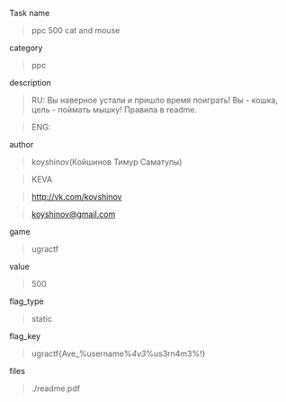 Task name
> ppc 500 cat and mouse

category
> ppc

description
> RU: Вы наверное устали и пришло время поиграть! Вы - кошка, цель - поймать мышку! Правила в readme.

> ENG: 

author
> koyshinov(Койшинов Тимур Саматулы)

> KEVA

> http://vk.com/koyshinov

> koyshinov@gmail.com

game
> ugractf

value
> 500

flag_type
> static

flag_key
> ugractf{Ave_%username%_4v3_%us3rn4m3%!}

files
> ./readme.pdf